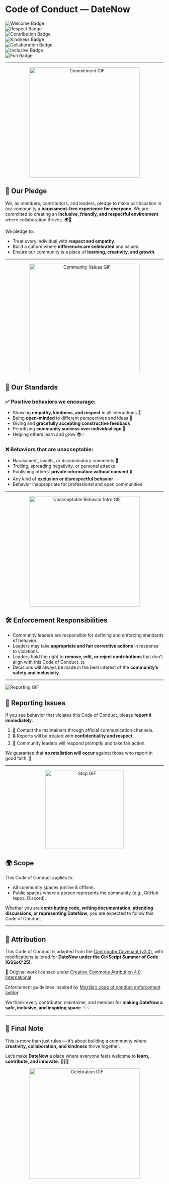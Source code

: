 # Code of Conduct — DateNow 

![Welcome Badge](https://img.shields.io/badge/Community-Welcoming-brightgreen?style=for-the-badge)  
![Respect Badge](https://img.shields.io/badge/Respect-Everyone-blueviolet?style=for-the-badge)  
![Contribution Badge](https://img.shields.io/badge/Contributions-Encouraged-orange?style=for-the-badge)  
![Kindness Badge](https://img.shields.io/badge/Be-Kind-ff69b4?style=for-the-badge)  
![Collaboration Badge](https://img.shields.io/badge/Collaboration-Priority-yellow?style=for-the-badge)  
![Inclusive Badge](https://img.shields.io/badge/Inclusive-Always-orange?style=for-the-badge)  
![Fun Badge](https://img.shields.io/badge/Contributions-Fun-aqua?style=for-the-badge)

---

<p align="center">
  <img src="https://media0.giphy.com/media/v1.Y2lkPTc5MGI3NjExNjM4eTRlaWh4OWVpZWExeDFqdmdydzlqaXp4cmc2ZGxxdjllb2doMCZlcD12MV9pbnRlcm5hbF9naWZfYnlfaWQmY3Q9Zw/hVEBWRInEvNOEVS18i/giphy.gif" width="350" alt="Commitment GIF">
</p>

## 🤝 Our Pledge

We, as members, contributors, and leaders, pledge to make participation in our community a **harassment-free experience for everyone**.
We are committed to creating an **inclusive, friendly, and respectful environment** where collaboration thrives. 🌍💜

We pledge to:
- Treat every individual with **respect and empathy**.
- Build a culture where **differences are celebrated** and valued.
- Ensure our community is a place of **learning, creativity, and growth**.

---

<p align="center">
  <img src="https://media.giphy.com/media/v1.Y2lkPTc5MGI3NjExOTV3bHJnbjIxa3Z2dDFjcDNvMWw1b29rY2h5am01aTA3ZndvbmpkYiZlcD12MV9naWZzX3NlYXJjaCZjdD1n/L1R1tvI9svkIWwpVYr/giphy.gif" width="350" alt="Community Values GIF">
</p>

## 🌟 Our Standards  

### ✅ Positive behaviors we encourage:  
- Showing **empathy, kindness, and respect** in all interactions 🤗  
- Being **open-minded** to different perspectives and ideas 🌈  
- Giving and **gracefully accepting constructive feedback**  
- Prioritizing **community success over individual ego** 💪  
- Helping others learn and grow 📚✨  

### ❌ Behaviors that are unacceptable:  
- Harassment, insults, or discriminatory comments 🚫  
- Trolling, spreading negativity, or personal attacks  
- Publishing others' **private information without consent** 🔒  
- Any kind of **exclusion or disrespectful behavior**  
- Behavior inappropriate for professional and open communities  

---

<p align="center">
  <img src="https://media2.giphy.com/media/v1.Y2lkPTc5MGI3NjExNGpzZjJ6dHhjb2Zjc254bzhpcGI2NThhcnczcWVsejZvbnZxcTFnbSZlcD12MV9pbnRlcm5hbF9naWZfYnlfaWQmY3Q9Zw/3oriO6qJiXajN0TyDu/giphy.gif" width="350" alt="Unacceptable Behavior Intro GIF">
</p>

## 🛠️ Enforcement Responsibilities  

- Community leaders are responsible for defining and enforcing standards of behavior.  
- Leaders may take **appropriate and fair corrective actions** in response to violations.  
- Leaders hold the right to **remove, edit, or reject contributions** that don’t align with this Code of Conduct. ⚖️  
- Decisions will always be made in the best interest of the **community’s safety and inclusivity**.  

---

![Reporting GIF](https://media.giphy.com/media/v1.Y2lkPTc5MGI3NjExZzk0cm5zdjV5bHE2b3hlcDNqb2VxbG5naGU3bzIxcjRzejQzcWk0cyZlcD12MV9naWZzX3NlYXJjaCZjdD1n/qgQUggAC3Pfv687qPC/giphy.gif)  

## 📢 Reporting Issues  

If you see behavior that violates this Code of Conduct, please **report it immediately**.  

1. 📨 Contact the maintainers through official communication channels.  
2. 🔒 Reports will be treated with **confidentiality and respect**.  
3. 🚀 Community leaders will respond promptly and take fair action.  

We guarantee that **no retaliation will occur** against those who report in good faith. 🙌  

---

<p align="center">
  <img src="https://media.giphy.com/media/v1.Y2lkPWVjZjA1ZTQ3NzJpdTNlbWM2cWNmdWlicHQ4bGx1dmozeWp0Y2ExbHdxaGxoaGhnbyZlcD12MV9naWZzX3NlYXJjaCZjdD1n/HscDLzkO8EOTmgkhQP/giphy.gif" width="250" alt="Stop GIF">
</p>

## 🌍 Scope  

This Code of Conduct applies to:  
- All community spaces (online & offline).  
- Public spaces where a person represents the community (e.g., GitHub repos, Discord).  

Whether you are **contributing code, writing documentation, attending discussions, or representing DateNow**, you are expected to follow this Code of Conduct.  

---

## 📜 Attribution  

This Code of Conduct is adapted from the [Contributor Covenant (v3.0)](https://www.contributor-covenant.org/version/3/0/code_of_conduct/), with modifications tailored for **DateNow under the GirlScript Summer of Code (GSSoC’25)**.  

📌 Original work licensed under [Creative Commons Attribution 4.0 International](https://creativecommons.org/licenses/by/4.0/)  

Enforcement guidelines inspired by [Mozilla’s code of conduct enforcement ladder](https://github.com/mozilla/diversity).  

We thank every contributor, maintainer, and member for **making DateNow a safe, inclusive, and inspiring space**. ✨💡  

---

## 🎉 Final Note

This is more than just rules — it’s about building a community where **creativity, collaboration, and kindness** thrive together.  

Let’s make **DateNow** a place where everyone feels welcome to **learn, contribute, and innovate**. 🍰🤖💡  

<p align="center">
  <img src="https://media.giphy.com/media/26AHONQ79FdWZhAI0/giphy.gif" width="350" alt="Celebration GIF">
</p>

